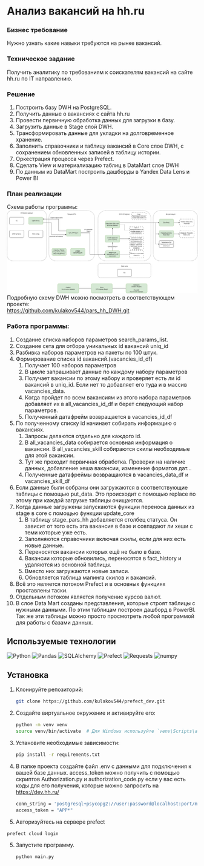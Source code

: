 # Анализ вакансий на hh.ru

### Бизнес требование
Нужно узнать какие навыки требуются на рынке вакансий.

### Техническое задание
Получить аналитику по требованиям к соискателям вакансий на сайте hh.ru по IT направлению.

### Решение
1. Построить базу DWH на PostgreSQL.
2. Получить данные о вакансиях с сайта hh.ru
3. Провести первичную обработка данных для загрузки в базу.
4. Загрузить данные в Stage слой DWH.
5. Трансформировать данные для укладки на долговременное хранение.
6. Заполнить справочники и таблицу вакансий в Core слое DWH, с сохранением обновленных записей в таблицу истории.
7. Оркестрация процесса через Prefect.
8. Сделать View и материализацию таблиц в DataMart слое DWH
9. По данным из DataMart построить дашборды в Yandex Data Lens и Power BI


### План реализации
Схема работы программы:
![Схема работы программы](flow_pars_hh_dir/file/DWH.png)
Подробную схему DWH можно посмотреть в соответствующем проекте:  
https://github.com/kulakov544/pars_hh_DWH.git

### Работа программы:
1. Создание списка наборов параметров search_params_list.
2. Создание сета для отбора уникальных id вакансий uniq_id
3. Разбивка наборов параметров на пакеты по 100 штук.
4. Формирование списка id вакансий.(vacancies_id_df)
   1. Получает 100 наборов параметров
   2. В цикле запрашивает данные по каждому набору параметров
   3. Получает вакансии по этому набору и проверяет есть ли id вакансий
   в uniq_id. Если нет то добавляет его туда и в массив vacancies_data.
   4. Когда пройдет по всем вакансиям из этого набора параметров добавляет их
   в all_vacancies_id_df и берет следующий набор параметров.
   5. Полученный датафрейм возвращается в vacancies_id_df
5.  По полученному списку id начинает собирать информацию о вакансиях.
      1. Запросы делаются отдельно для каждого id.
      2. В all_vacancies_data собирается основная информация о вакансии. 
      В all_vacancies_skill собираются скилы необходимые для этой вакансии.
    3. Тут же проходит первичная обработка. Проверки на наличие данных, добавление 
    хеша вакансии, изменение форматов дат...
    4. Полученные датафреймы возвращаются в vacancies_data_df и vacancies_skill_df
6. Если данные были собраны они загружаются в соответствующие таблицы с помощью put_data.
Это происходит с помощью replace по этому при каждой загрузке таблицы очищаются.
7. Когда данные загружены запускаются функции переноса данных из stage в core c
помощью функции update_core
   1. В таблицу stage_pars_hh добавляется столбец статуса. Он зависит от того есть 
   эта вакансия в базе и совпадают ли хеши с теми которые уже есть.
   2. Заполняются справочники включая скилы, если для них есть новые данные.
   3. Переносятся вакансии которых ещё не было в базе.
   4. Вакансии которые обновились, переносятся в fact_history и удаляются из основной таблицы.
   5. Вместо них загружаются новые записи.
   6. Обновляется таблица мапинга скилов и вакансий.
8. Всё это является потоком Prefect и в основных функциях проставлены таски.
9. Отдельным потоком является получение курсов валют.
10. В слое Data Mart созданы представления, которые строят таблицы с нужными данными.
По этим таблицам построен дашборд в PowerBI. Так же эти таблицы можно просто просмотреть любой 
программой для работы с базами данных.


## Используемые технологии

![Python](https://img.shields.io/badge/Python-3.12+-blue?logo=python)
![Pandas](https://img.shields.io/badge/Pandas-1.3.3+-yellow?logo=pandas)
![SQLAlchemy](https://img.shields.io/badge/SQLAlchemy-1.4.22+-orange?logo=python)
![Prefect](https://img.shields.io/badge/prefect-2.19.8+-green?logo=prefect)
![Requests](https://img.shields.io/badge/Requests-2.32.3+-green?logo=python)
![numpy](https://img.shields.io/badge/numpy-2.0.1+-green?logo=python)

## Установка

1. Клонируйте репозиторий:
   ```bash
   git clone https://github.com/kulakov544/prefect_dev.git 
   ```
2. Создайте виртуальное окружение и активируйте его:
   ```bash
   python -m venv venv
   source venv/bin/activate  # Для Windows используйте `venv\Scripts\activate`
   ```
3. Установите необходимые зависимости:
   ```bash
   pip install -r requirements.txt
   ```
4. В папке проекта создайте файл .env с данными для подключения к вашей базе данных.
access_token можно получить с помощью скриптов Authorization.py и authorization_code.py
если у вас есть коды для его получения, которые можно запросить на https://dev.hh.ru/
   ```bash
   conn_string = 'postgresql+psycopg2://user:password@localhost:port/mydatabase'
   access_token = "APP*"
   ```
5. Авторизуйтесь на сервере prefect
```
prefect cloud login
```
5. Запустите программу.
   ```bash
   python main.py
   ```
